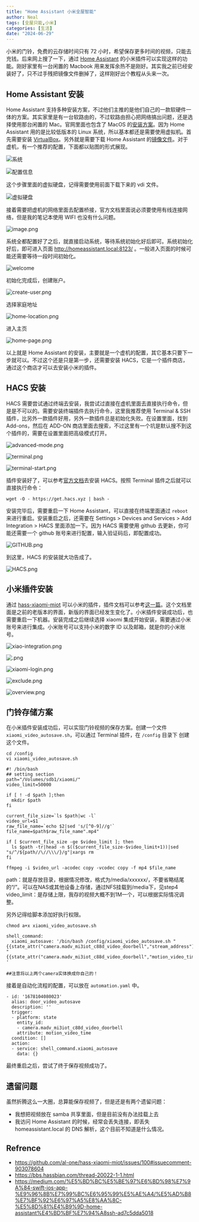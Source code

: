```yaml
---
title: "Home Assistant 小米全屋智能"
author: Neal
tags: [全屋只能,小米]
categories: [生活]
date: "2024-06-29" 
---
```


小米的门铃，免费的云存储时间只有 72 小时，希望保存更多时间的视频，只能去充钱。后来网上搜了一下，通过 [Home Assistant](https://www.home-assistant.io/) 的小米插件可以实现这样的功能。刚好家里有一台闲置的 Macbook 用来发挥余热不是刚好。其实我之前已经安装好了，只不过手残把镜像文件删掉了，这样刚好出个教程从头来一次。

## Home Assistant 安装

Home Assistant 支持多种安装方案，不过他们主推的是他们自己的一款软硬件一体的方案。其实家里是有一台软路由的，不过软路由担心把网络搞出问题，还是选择使用那台闲置的 Mac。官网里面也包含了 MacOS 的[安装方案](https://www.home-assistant.io/installation/macos)。因为 Home Assistant 用的是比较低版本的 Linux 系统，所以基本都还是需要使用虚拟机。首先需要安装 [VirtualBox](https://www.virtualbox.org/wiki/Downloads)。另外就是需要下载 Home Assistant 的[镜像文件](https://github.com/home-assistant/operating-system/releases/download/12.4/haos_ova-12.4.vdi.zip)。对于虚机，有一个推荐的配置，下面都以贴图的形式展现。

![系统](https://s2.loli.net/2024/06/30/iRuLXQxb56kJPzI.png)

![配置信息](https://s2.loli.net/2024/06/30/eRIdwYPNWmXH2aU.png)

这个步骤里面的虚拟硬盘，记得需要使用前面下载下来的 vdi 文件。

![虚拟硬盘](https://s2.loli.net/2024/06/30/kwIVFbTZmCzlqxH.png)

接着需要把虚机的网络里面去配置桥接，官方文档里面说必须要使用有线连接网络，但是我的笔记本使用 WIFI 也没有什么问题。

![image.png](https://s2.loli.net/2024/06/30/mVqNXzxMaUrcY9s.png)

系统全都配置好了之后，就直接启动系统，等待系统初始化好后即可。系统初始化好后，即可进入页面 http://homeassistant.local:8123/ 。一般进入页面的时候可能还需要等待一段时间初始化。

![welcome](https://s2.loli.net/2024/06/30/x2ovPRMyUTqsI18.png)

初始化完成后，创建账户。

![create-user.png](https://s2.loli.net/2024/06/30/Y7O3DGTN2cPsrmt.png)

选择家庭地址

![home-location.png](https://s2.loli.net/2024/06/30/7OmAfFaQVrBGyPq.png)

进入主页

![home-page.png](https://s2.loli.net/2024/06/30/zgn7QPflJA4FN3X.png)

以上就是 Home Assistant 的安装，主要就是一个虚机的配置，其它基本只要下一步就可以。不过这个还是只是第一步，还需要安装 HACS，它是一个插件商店，通过这个商店才可以去安装小米的插件。

## HACS 安装

HACS 需要尝试通过终端去安装，我尝试过直接在虚机里面去直接执行命令，但是是不可以的。需要安装终端插件去执行命令，这里我推荐使用 Terminal & SSH 插件，比另外一款插件好用，另外一款插件总是初始化失败。在设置里面，找到 Add-ons，然后在 ADD-ON 商店里面去搜索，不过这里有一个坑是默认搜不到这个插件的，需要在设置里面把高级模式打开。

![advanced-mode.png](https://s2.loli.net/2024/06/30/XO3NWnDoaB4LKCF.png)

![terminal.png](https://s2.loli.net/2024/06/30/HsdhwSjvabrz5WA.png)

![terminal-start.png](https://s2.loli.net/2024/06/30/HlDOT32BIinN4MU.png)

插件安装好了，可以参考[官方文档](https://hacs.xyz/docs/setup/download/)去安装 HACS。按照 Terminal 插件之后就可以直接执行命令：

```
wget -O - https://get.hacs.xyz | bash -
```

安装完毕后，需要重启一下 Home Assistant，可以直接在终端里面通过 `reboot` 来进行重启。安装重启之后，还需要在 Settings > Devices and Services > Add Integration > HACS 里面添加一下。因为 HACS 需要使用 github 去更新，你可能还需要一个 github 账号来进行配置，输入验证码后，即配置成功。

![GITHUB.png](https://s2.loli.net/2024/06/30/mNkUfxMon7YHJTe.png)

到这里，HACS 的安装就大功告成了。

![HACS.png](https://s2.loli.net/2024/06/30/vCflb8aIqe7Dp4J.png)

## 小米插件安装

通过 [hass-xiaomi-miot](https://github.com/al-one/hass-xiaomi-miot) 可以小米的插件，插件文档可以参考[这一篇](https://mp.weixin.qq.com/s/1y_EV6xcg17r743aV-2eRw)。这个文档里面是之前的老版本的界面，新版的界面已经发生变化了。小米插件安装成功后，也需要重启一下机器。安装完成之后继续选择 xiaomi 集成开始安装，需要通过小米账号来进行集成。小米账号可以支持小米的数字 ID 以及邮箱，就是你的小米账号。

![xiao-integration.png](https://s2.loli.net/2024/06/30/A4COpBN72KjkUr6.png)

![.png](https://s2.loli.net/2024/06/30/AVQJ65bxtwedWUT.png)

![xiaomi-login.png](https://s2.loli.net/2024/06/30/6isjUgpFb3v4uBR.png)

![exclude.png](https://s2.loli.net/2024/06/30/YwucRKIGJsNDVAT.png)

![overview.png](https://s2.loli.net/2024/06/30/j7yxYeV48SMNfWb.png)

## 门铃存储方案

在小米插件安装成功后，可以实现门铃视频的保存方案。创建一个文件 `xiaomi_video_autosave.sh`，可以通过 Terminal 插件，在 `/config` 目录下 创建这个文件。

```
cd /config
vi xiaomi_video_autosave.sh
```

```
#! /bin/bash
## setting section
path="/Volumes/sdb1/xiaomi/"
video_limit=50000

if [ ! -d $path ];then
  mkdir $path
fi

current_file_size=`ls $path|wc -l` 
video_url=$1
raw_file_name=`echo $2|sed 's/[^0-9]//g'` 
file_name=$path$raw_file_name".mp4"

if [ $current_file_size -ge $video_limit ]; then
  ls $path -tr|head -n $(($current_file_size-$video_limit+1))|sed "s/^/${path//\//\\\/}/g"|xargs rm
fi

ffmpeg -i $video_url -acodec copy -vcodec copy -f mp4 $file_name
```

path：就是存放目录，根据情况修改，格式为/media/xxxxxx/，不要省略结尾的“/”。可以在NAS或其他设备上存储，通过NFS挂载到/media下，见step4
video_limit：是存储上限，我存的视频大概不到1M一个，可以根据实际情况调整。

另外记得给脚本添加好执行权限。

```
chmod a+x xiaomi_video_autosave.sh
```

```
shell_command:
  xiaomi_autosave: '/bin/bash /config/xiaomi_video_autosave.sh "{{state_attr("camera.madv_mi3iot_c88d_video_doorbell","stream_address")}}" "{{state_attr("camera.madv_mi3iot_c88d_video_doorbell","motion_video_time")}}" ' 

##注意将以上两个camera实体换成你自己的！
```

接着是自动化流程的配置，可以放在 `automation.yaml` 中。

```
- id: '1678104080023'
  alias: door_video_autosave
  description: ''
  trigger:
  - platform: state
    entity_id:
    - camera.madv_mi3iot_c88d_video_doorbell  
    attribute: motion_video_time
  condition: []
  action:
  - service: shell_command.xiaomi_autosave
    data: {}
```

最终重启之后，尝试了终于保存视频成功了。

## 遗留问题

虽然折腾这么一大圈，总算能保存视频了，但是还是有两个遗留问题：

* 我想把视频放在 samba 共享里面，但是目前没有办法挂载上去
* 我访问 Home Assistant 的时候，经常会丢失连接，即丢失 homeassistant.local 的 DNS 解析，这个目前不知道是什么情况。



## Refrence

* https://github.com/al-one/hass-xiaomi-miot/issues/100#issuecomment-903078604
* https://bbs.hassbian.com/thread-20022-1-1.html
* https://medium.com/%E5%BD%BC%E5%BE%97%E6%BD%98%E7%9A%84-swift-ios-app-%E9%96%8B%E7%99%BC%E6%95%99%E5%AE%A4/%E5%AD%B8%E7%BF%92%E6%97%A5%E8%AA%8C-%E5%8D%81%E4%B9%9D-home-assistant%E4%BD%BF%E7%94%A8ssh-ad7c5dda5018